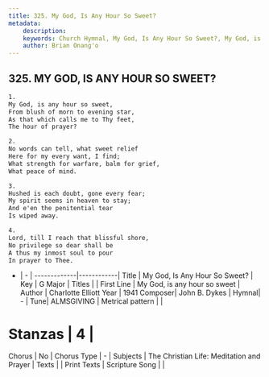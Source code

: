 ```yaml
---
title: 325. My God, Is Any Hour So Sweet?
metadata:
    description: 
    keywords: Church Hymnal, My God, Is Any Hour So Sweet?, My God, is any hour so sweet, 
    author: Brian Onang'o
---
```



## 325. MY GOD, IS ANY HOUR SO SWEET?

```txt
1.
My God, is any hour so sweet, 
From blush of morn to evening star, 
As that which calls me to Thy feet, 
The hour of prayer? 

2.
No words can tell, what sweet relief 
Here for my every want, I find; 
What strength for warfare, balm for grief, 
What peace of mind. 

3.
Hushed is each doubt, gone every fear; 
My spirit seems in heaven to stay; 
And e'en the penitential tear 
Is wiped away. 

4.
Lord, till I reach that blissful shore, 
No privilege so dear shall be 
A thus my inmost soul to pour 
In prayer to Thee.
```

- |   -  |
-------------|------------|
Title | My God, Is Any Hour So Sweet? |
Key | G Major |
Titles |  |
First Line | My God, is any hour so sweet |
Author | Charlotte Elliott
Year | 1941
Composer| John B. Dykes |
Hymnal|  - |
Tune| ALMSGIVING |
Metrical pattern | |
# Stanzas | 4 |
Chorus | No |
Chorus Type | - |
Subjects | The Christian Life: Meditation and Prayer |
Texts |  |
Print Texts | 
Scripture Song |  |
  
